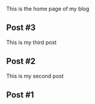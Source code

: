 
This is the home page of my blog

## Post #3

This is my third post

## Post #2

This is my second post

## Post #1
